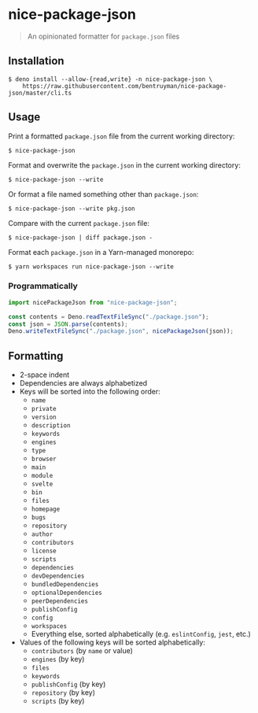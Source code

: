 # nice-package-json

> An opinionated formatter for `package.json` files

## Installation

```console
$ deno install --allow-{read,write} -n nice-package-json \
    https://raw.githubusercontent.com/bentruyman/nice-package-json/master/cli.ts
```

## Usage

Print a formatted `package.json` file from the current working directory:

```console
$ nice-package-json
```

Format and overwrite the `package.json` in the current working directory:

```console
$ nice-package-json --write
```

Or format a file named something other than `package.json`:

```console
$ nice-package-json --write pkg.json
```

Compare with the current `package.json` file:

```console
$ nice-package-json | diff package.json -
```

Format each `package.json` in a Yarn-managed monorepo:

```console
$ yarn workspaces run nice-package-json --write
```

### Programmatically

```typescript
import nicePackageJson from "nice-package-json";

const contents = Deno.readTextFileSync("./package.json");
const json = JSON.parse(contents);
Deno.writeTextFileSync("./package.json", nicePackageJson(json));
```

## Formatting

- 2-space indent
- Dependencies are always alphabetized
- Keys will be sorted into the following order:
  - `name`
  - `private`
  - `version`
  - `description`
  - `keywords`
  - `engines`
  - `type`
  - `browser`
  - `main`
  - `module`
  - `svelte`
  - `bin`
  - `files`
  - `homepage`
  - `bugs`
  - `repository`
  - `author`
  - `contributors`
  - `license`
  - `scripts`
  - `dependencies`
  - `devDependencies`
  - `bundledDependencies`
  - `optionalDependencies`
  - `peerDependencies`
  - `publishConfig`
  - `config`
  - `workspaces`
  - Everything else, sorted alphabetically (e.g. `eslintConfig`, `jest`, etc.)
- Values of the following keys will be sorted alphabetically:
  - `contributors` (by `name` or value)
  - `engines` (by key)
  - `files`
  - `keywords`
  - `publishConfig` (by key)
  - `repository` (by key)
  - `scripts` (by key)

